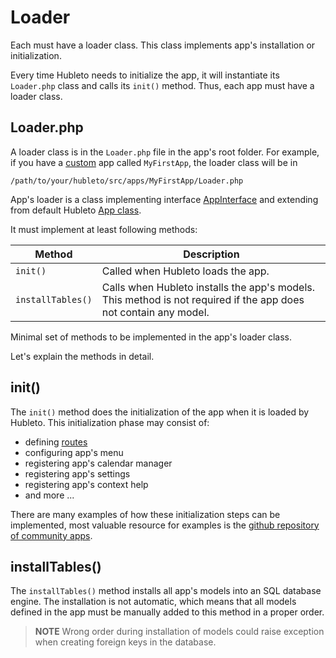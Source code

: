 # Loader

Each must have a loader class. This class implements app's installation or initialization.

Every time Hubleto needs to initialize the app, it will instantiate its `Loader.php` class and calls its `init()` method. Thus, each app must have a loader class.

## Loader.php

A loader class is in the `Loader.php` file in the app's root folder. For example, if you have a [custom](types) app called `MyFirstApp`, the loader class will be in

```
/path/to/your/hubleto/src/apps/MyFirstApp/Loader.php
```

App's loader is a class implementing interface [AppInterface](https://github.com/hubleto/framework/blob/main/src/Interfaces/AppInterface.php) and extending from default Hubleto [App class](https://github.com/hubleto/main/blob/main/src/App.php).

It must implement at least following methods:

| Method            | Description                                                                                                      |
| ----------------- | ---------------------------------------------------------------------------------------------------------------- |
| `init()`          | Called when Hubleto loads the app.                                                                               |
| `installTables()` | Calls when Hubleto installs the app's models. This method is not required if the app does not contain any model. |
Minimal set of methods to be implemented in the app's loader class.

Let's explain the methods in detail.

## init()

The `init()` method does the initialization of the app when it is loaded by Hubleto. This initialization phase may consist of:

  * defining [routes](../routing)
  * configuring app's menu
  * registering app's calendar manager
  * registering app's settings
  * registering app's context help
  * and more ...

There are many examples of how these initialization steps can be implemented, most valuable resource for examples is the [github repository of community apps](https://github.com/hubleto/apps).

## installTables()

The `installTables()` method installs all app's models into an SQL database engine. The installation is not automatic, which means that all models defined in the app must be manually added to this method in a proper order.

> **NOTE** Wrong order during installation of models could raise exception when creating foreign keys in the database.
